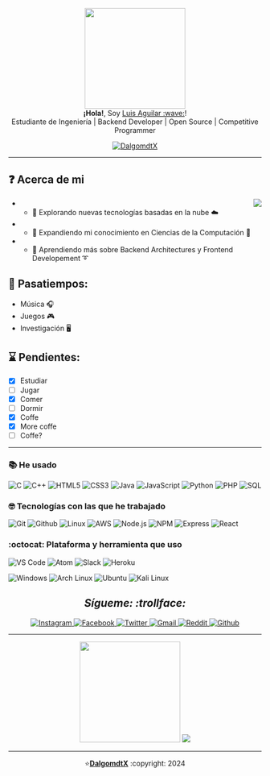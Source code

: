 <p align="center">
    <img src="https://user-images.githubusercontent.com/93104850/176232597-6df74ca4-d437-4105-a2c8-078abc3290b2.gif" height="200px">
    <br>
    <samp">
        <b>¡Hola!</b>, Soy <a href="https://www.facebook.com/luisARdtX">Luis Aguilar :wave:</a>!
        <br>
        Estudiante de Ingeniería | Backend Developer | Open Source | Competitive Programmer
    </samp>
</p>

<div align="center">
    <a href="https://github.com/dalgomdtx">
        <img src="https://visitor-badge.laobi.icu/badge?page_id=dalgomdtx&left_text=dalgomdtX" alt="DalgomdtX">
    </a>
</div>

---
          
## :question: Acerca de mi

<img align="right" src="https://user-images.githubusercontent.com/93104850/176260213-c29e65c7-2154-44f0-bc06-786ef97363c4.gif"/>

- * :small_red_triangle_down: Explorando nuevas tecnologías basadas en la nube :cloud:
- * :small_red_triangle_down: Expandiendo mi conocimiento en Ciencias de la Computación :satellite:
- * :small_red_triangle_down: Aprendiendo más sobre Backend Architectures y Frontend Developement :curly_loop:

## :teddy_bear: Pasatiempos:
* Música :headphones:
* Juegos :video_game:
* Investigación :desktop_computer:

## :hourglass: Pendientes:
- [x] Estudiar
- [ ] Jugar
- [x] Comer
- [ ] Dormir
- [x] Coffe
- [x] More coffe
- [ ] Coffe?

---

### :books: He usado </br>
![C](https://img.shields.io/badge/-C-000000?style=for-the-badge&logo=C)
![C++](https://img.shields.io/badge/-C++-000000?style=for-the-badge&logo=C%2B%2B&logoColor=00599C)
![HTML5](https://img.shields.io/badge/-HTML5-000000?style=for-the-badge&logo=HTML5)
![CSS3](https://img.shields.io/badge/-CSS3-000000?style=for-the-badge&logo=CSS3)
![Java](https://img.shields.io/badge/-Java-000000?style=for-the-badge&logo=Java&logoColor=007396)
![JavaScript](https://img.shields.io/badge/-JavaScript-000000?style=for-the-badge&logo=javascript)
![Python](https://img.shields.io/badge/-Python-000000?style=for-the-badge&logo=Python)
![PHP](https://img.shields.io/badge/-PHP-000000?style=for-the-badge&logo=PHP)
![SQL](https://img.shields.io/badge/-SQL-000000?style=for-the-badge&logo=MySQL)

### :nerd_face: Tecnologías con las que he trabajado </br>
![Git](http://img.shields.io/badge/-Git-000000?style=for-the-badge&logo=Git)
![Github](http://img.shields.io/badge/-Github-000000?style=for-the-badge&logo=Github&logoColor=green)
![Linux](http://img.shields.io/badge/-Linux-000000?style=for-the-badge&logo=linux)
![AWS](http://img.shields.io/badge/-AWS-000000?style=for-the-badge&logo=Amazon-aws&logoColor=cyan)
![Node.js](http://img.shields.io/badge/-Node.js-000000?style=for-the-badge&logo=Node.js&logoColor=cyan)
![NPM](http://img.shields.io/badge/-NPM-000000?style=for-the-badge&logo=NPM&logoColor=cyan)
![Express](http://img.shields.io/badge/-Express-000000?style=for-the-badge&logo=Express&logoColor=cyan)
![React](http://img.shields.io/badge/-React-000000?style=for-the-badge&logo=React&logoColor=cyan)

### :octocat: Plataforma y herramienta que uso </br>
![VS Code](http://img.shields.io/badge/-VS%20Code-000000?style=for-the-badge&logo=Visual-studio-code&logoColor=blue)
![Atom](http://img.shields.io/badge/-Atom-000000?style=for-the-badge&logo=Atom&logoColor=blue)
![Slack](https://img.shields.io/badge/-Slack-000000?style=for-the-badge&logo=Slack&logoColor=blue)
![Heroku](http://img.shields.io/badge/-heroku-000000?style=for-the-badge&logo=Heroku&logoColor=cyan)

![Windows](http://img.shields.io/badge/-Windows-000000?style=for-the-badge&logo=Windows&logoColor=cyan)
![Arch Linux](http://img.shields.io/badge/-Arch%20linux-000000?style=for-the-badge&logo=Arch-linux&logoColor=cyan)
![Ubuntu](http://img.shields.io/badge/-Ubuntu-000000?style=for-the-badge&logo=Ubuntu&logoColor=cyan)
![Kali Linux](http://img.shields.io/badge/-Kali%20linux-000000?style=for-the-badge&logo=kali-linux&logoColor=cyan)

<h2 align="center"><i>Sígueme: :trollface:</i></h2>
<div align="center">
    <a href="https://www.instagram.com/luisardtx" target="_blank">
        <img src="https://img.shields.io/badge/Instagram-%23E4405F.svg?&style=flat-square&logo=instagram&logoColor=white&color=071A2C" alt="Instagram">
    </a>
    <a href="https://www.facebook.com/luisARdtX" target="_blank">
        <img src="https://img.shields.io/badge/Facebook-%231877F2.svg?&style=flat-square&logo=facebook&logoColor=white&color=071A2C" alt="Facebook">
    </a>
    <a href="https://twitter.com/luisARdtX" target="_blank">
        <img src="https://img.shields.io/badge/Twitter-%231877F2.svg?&style=flat-square&logo=twitter&logoColor=white&color=071A2C" alt="Twitter">
    </a>
    <a href="mailto:luisaguilar0920gmail.com" mailto="luisaguilar0920gmail.com" target="_blank">
        <img src="https://img.shields.io/badge/Gmail-%231877F2.svg?&style=flat-square&logo=gmail&logoColor=white&color=071A2C" alt="Gmail">
    </a>
    <a href="https://www.reddit.com/user/smoothdo" target="_blank">
        <img src="https://img.shields.io/badge/Reddit-%231877F2.svg?&style=flat-square&logo=reddit&logoColor=white&color=071A2C" alt="Reddit">
    </a>
    <a href="https://github.com/dalgomdtx" target="_blank">
        <img src="https://img.shields.io/badge/Github-%231877F2.svg?&style=flat-square&logo=github&logoColor=white&color=071A2C" alt="Github">
    </a>
</div>

---

<div align="center">
    <img src="https://media.giphy.com/media/SsCYf6DRFJrOpP0IoM/giphy.gif" width="200">
    <img style="margin: auto;" src="https://github-readme-stats.vercel.app/api?username=dalgomdtx&show_icons=true&hide_border=true&theme=radical" >
</div>

---

<p align="center">⭐️<a href="https://github.com/dalgomdtx"><b>DalgomdtX</b></a> :copyright: 2024</p>
